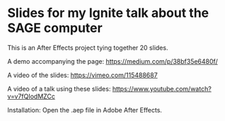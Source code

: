 Slides for my Ignite talk about the SAGE computer
========================

This is an After Effects project tying together 20 slides.

A demo accompanying the page: https://medium.com/p/38bf35e6480f/

A video of the slides: https://vimeo.com/115488687

A video of a talk using these slides: https://www.youtube.com/watch?v=v7fQIodMZCc

Installation: Open the .aep file in Adobe After Effects.
